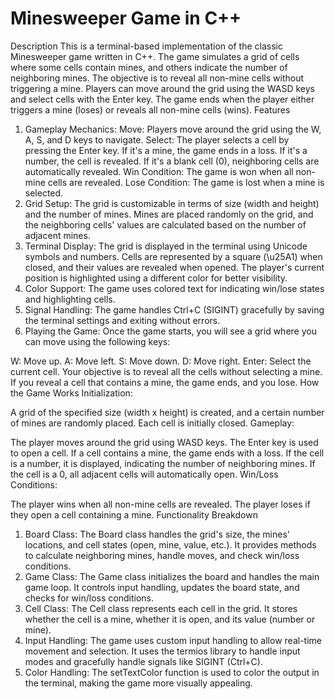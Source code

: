 # Minesweeper Game in C++

Description
This is a terminal-based implementation of the classic Minesweeper game written in C++. The game simulates a grid of cells where some cells contain mines, and others indicate the number of neighboring mines. The objective is to reveal all non-mine cells without triggering a mine. Players can move around the grid using the WASD keys and select cells with the Enter key. The game ends when the player either triggers a mine (loses) or reveals all non-mine cells (wins).
Features
1. Gameplay Mechanics:
Move: Players move around the grid using the W, A, S, and D keys to navigate.
Select: The player selects a cell by pressing the Enter key. If it's a mine, the game ends in a loss. If it's a number, the cell is revealed. If it's a blank cell (0), neighboring cells are automatically revealed.
Win Condition: The game is won when all non-mine cells are revealed.
Lose Condition: The game is lost when a mine is selected.
2. Grid Setup:
The grid is customizable in terms of size (width and height) and the number of mines.
Mines are placed randomly on the grid, and the neighboring cells' values are calculated based on the number of adjacent mines.
3. Terminal Display:
The grid is displayed in the terminal using Unicode symbols and numbers.
Cells are represented by a square (\u25A1) when closed, and their values are revealed when opened.
The player's current position is highlighted using a different color for better visibility.
4. Color Support:
The game uses colored text for indicating win/lose states and highlighting cells.
5. Signal Handling:
The game handles Ctrl+C (SIGINT) gracefully by saving the terminal settings and exiting without errors.
4. Playing the Game:
Once the game starts, you will see a grid where you can move using the following keys:

W: Move up.
A: Move left.
S: Move down.
D: Move right.
Enter: Select the current cell.
Your objective is to reveal all the cells without selecting a mine. If you reveal a cell that contains a mine, the game ends, and you lose.
How the Game Works
Initialization:

A grid of the specified size (width x height) is created, and a certain number of mines are randomly placed.
Each cell is initially closed.
Gameplay:

The player moves around the grid using WASD keys.
The Enter key is used to open a cell.
If a cell contains a mine, the game ends with a loss.
If the cell is a number, it is displayed, indicating the number of neighboring mines.
If the cell is a 0, all adjacent cells will automatically open.
Win/Loss Conditions:

The player wins when all non-mine cells are revealed.
The player loses if they open a cell containing a mine.
Functionality Breakdown
1. Board Class:
The Board class handles the grid's size, the mines' locations, and cell states (open, mine, value, etc.).
It provides methods to calculate neighboring mines, handle moves, and check win/loss conditions.
2. Game Class:
The Game class initializes the board and handles the main game loop.
It controls input handling, updates the board state, and checks for win/loss conditions.
3. Cell Class:
The Cell class represents each cell in the grid. It stores whether the cell is a mine, whether it is open, and its value (number or mine).
4. Input Handling:
The game uses custom input handling to allow real-time movement and selection.
It uses the termios library to handle input modes and gracefully handle signals like SIGINT (Ctrl+C).
5. Color Handling:
The setTextColor function is used to color the output in the terminal, making the game more visually appealing.

